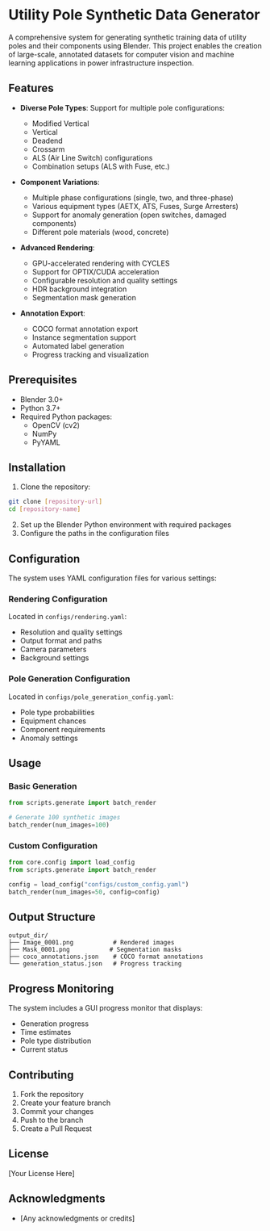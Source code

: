 # Utility Pole Synthetic Data Generator

A comprehensive system for generating synthetic training data of utility poles and their components using Blender. This project enables the creation of large-scale, annotated datasets for computer vision and machine learning applications in power infrastructure inspection.

## Features

- **Diverse Pole Types**: Support for multiple pole configurations:
  - Modified Vertical
  - Vertical
  - Deadend
  - Crossarm
  - ALS (Air Line Switch) configurations
  - Combination setups (ALS with Fuse, etc.)

- **Component Variations**:
  - Multiple phase configurations (single, two, and three-phase)
  - Various equipment types (AETX, ATS, Fuses, Surge Arresters)
  - Support for anomaly generation (open switches, damaged components)
  - Different pole materials (wood, concrete)

- **Advanced Rendering**:
  - GPU-accelerated rendering with CYCLES
  - Support for OPTIX/CUDA acceleration
  - Configurable resolution and quality settings
  - HDR background integration
  - Segmentation mask generation

- **Annotation Export**:
  - COCO format annotation export
  - Instance segmentation support
  - Automated label generation
  - Progress tracking and visualization

## Prerequisites

- Blender 3.0+
- Python 3.7+
- Required Python packages:
  - OpenCV (cv2)
  - NumPy
  - PyYAML

## Installation

1. Clone the repository:

```bash
git clone [repository-url]
cd [repository-name]
```

2. Set up the Blender Python environment with required packages
3. Configure the paths in the configuration files

## Configuration

The system uses YAML configuration files for various settings:

### Rendering Configuration
Located in `configs/rendering.yaml`:
- Resolution and quality settings
- Output format and paths
- Camera parameters
- Background settings

### Pole Generation Configuration
Located in `configs/pole_generation_config.yaml`:
- Pole type probabilities
- Equipment chances
- Component requirements
- Anomaly settings

## Usage

### Basic Generation

```python
from scripts.generate import batch_render

# Generate 100 synthetic images
batch_render(num_images=100)
```

### Custom Configuration

```python
from core.config import load_config
from scripts.generate import batch_render

config = load_config("configs/custom_config.yaml")
batch_render(num_images=50, config=config)
```

## Output Structure

```
output_dir/
├── Image_0001.png           # Rendered images
├── Mask_0001.png           # Segmentation masks
├── coco_annotations.json    # COCO format annotations
└── generation_status.json   # Progress tracking
```

## Progress Monitoring

The system includes a GUI progress monitor that displays:
- Generation progress
- Time estimates
- Pole type distribution
- Current status

## Contributing

1. Fork the repository
2. Create your feature branch
3. Commit your changes
4. Push to the branch
5. Create a Pull Request

## License

[Your License Here]

## Acknowledgments

- [Any acknowledgments or credits]